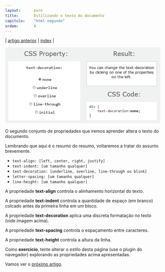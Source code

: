 ```yaml
---
layout:      puro
title:       Estilizando o texto do documento
capitulo:    "html-segundo"
ordem:       8
---
```


<p>| <a href="../estilizando-a-fonte-do-documento/">artigo anterior</a> | <a href="../">index</a> |</p>

![](css-text-decoration.gif)

O segundo conjunto de propriedades que iremos aprender altera o texto do documento.

Lembrando que aqui é o resumo do resumo, voltaremos a tratar do assunto brevemente.

- `text-align: [left, center, right, justify]`
- `text-indent: [um tamanho qualquer]`
- `text-decoration: [underline, overline, line-through ou blink]`
- `letter-spacing: [um tamanho qualquer]`
- `line-height: [um tamanho qualquer]`

A propriedade __text-align__ controla o alinhamento horizontal do texto.

A propriedade __text-indent__ controla a quantidade de espaço (em branco) colcado antes da primeira linha em um bloco.

A propriedade __text-decoration__ aplica uma discreta formatação no texto (vide imagem acima).

A propriedade __text-spacing__ controla o espaçamento entre caracteres.

A propriedade __text-height__ controla a altura da linha.

Como __exercício__, tente alterar o estilo desta página (use o plugin do navegador) explorando as propriedades acima apresentadas.

Vamos ver o [próximo artigo](../estilizando-dimensionamentos-espacamentos-margens-e-bordas).